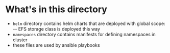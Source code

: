 # What's in this directory

- `helm` directory contains helm charts that are deployed with global scope:
-- EFS storage class is deployed this way
- `namespaces` directory contains manifests for defining namespaces in cluster
- these files are used by ansible playbooks